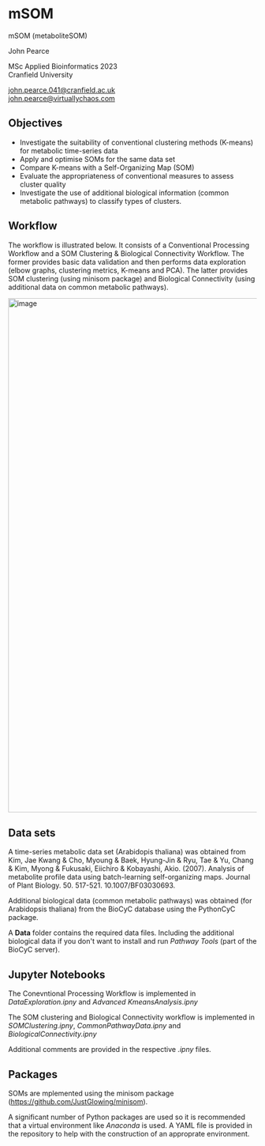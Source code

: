 # mSOM
mSOM (metaboliteSOM)

John Pearce

MSc Applied Bioinformatics 2023  
Cranfield University

john.pearce.041@cranfield.ac.uk  
john.pearce@virtuallychaos.com  

## Objectives
* Investigate the suitability of conventional clustering methods (K-means) for metabolic time-series data
* Apply and optimise SOMs for the same data set
* Compare K-means with a Self-Organizing Map (SOM)
* Evaluate the appropriateness of conventional measures to assess cluster quality
* Investigate the use of additional biological information (common metabolic pathways) to classify types of clusters.

## Workflow
The workflow is illustrated below. It consists of a Conventional Processing Workflow and a SOM Clustering & Biological Connectivity Workflow. The former provides basic data validation and then performs data exploration (elbow graphs, clustering metrics, K-means and PCA). The latter provides SOM clustering (using minisom package) and Biological Connectivity (using additional data on common metabolic pathways).

<img width="1041" alt="image" src="https://github.com/jp-cranfield/mSOM/assets/127055199/7b5bdee6-9150-4964-85e7-27c7e1055d26">

## Data sets
A time-series metabolic data set (Arabidopis thaliana) was obtained from Kim, Jae Kwang & Cho, Myoung & Baek, Hyung-Jin & Ryu, Tae & Yu, Chang & Kim, Myong & Fukusaki, Eiichiro & Kobayashi, Akio. (2007). Analysis of metabolite profile data using batch-learning self-organizing maps. Journal of Plant Biology. 50. 517-521. 10.1007/BF03030693. 

Additional biological data (common metabolic pathways) was obtained (for Arabidopsis thaliana) from the BioCyC database using the PythonCyC package.

A **Data** folder contains the required data files. Including the additional biological data if you don't want to install and run _Pathway Tools_ (part of the BioCyC server).

## Jupyter Notebooks
The Conevntional Processing Workflow is implemented in _DataExploration.ipny_ and _Advanced KmeansAnalysis.ipny_

The SOM clustering and Biological Connectivity workflow is implemented in _SOMClustering.ipny_, _CommonPathwayData.ipny_ and _BiologicalConnectivity.ipny_

Additional comments are provided in the respective _.ipny_ files.

## Packages
SOMs are mplemented using the minisom package (https://github.com/JustGlowing/minisom).

A significant number of Python packages are used so it is recommended that a virtual environment like _Anaconda_ is used. A YAML file is provided in the repository to help with the construction of an approprate environment.



